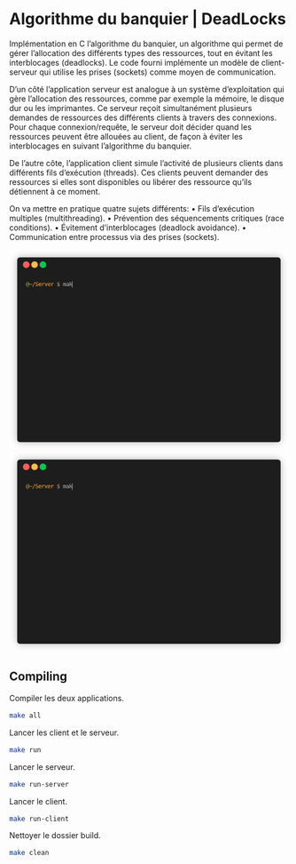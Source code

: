 # Algorithme du banquier | DeadLocks

Implémentation en C l’algorithme du banquier, un algorithme qui permet de gérer l’allocation des différents types des ressources, tout en évitant les interblocages (deadlocks). Le code fourni implémente un modèle de client-serveur qui utilise les prises (sockets) comme moyen de communication.

D’un côté l’application serveur est analogue à un système d’exploitation qui gère l’allocation des ressources, comme par exemple la mémoire, le disque dur ou les imprimantes. Ce serveur reçoit simultanément plusieurs demandes de ressources des différents clients à travers des connexions. Pour chaque connexion/requête, le serveur doit décider quand les ressources peuvent être allouées au client, de façon à éviter les interblocages en suivant l’algorithme du banquier.

De l’autre côte, l’application client simule l’activité de plusieurs clients dans différents fils d’exécution (threads). Ces clients peuvent demander des ressources si elles sont disponibles ou libérer des ressource qu’ils détiennent à ce moment.

On va mettre en pratique quatre sujets différents:
• Fils d’exécution multiples (multithreading).
• Prévention des séquencements critiques (race conditions).
• Évitement d’interblocages (deadlock avoidance).
• Communication entre processus via des prises (sockets).

<p align="center"><img src="/Demo-server.gif?raw=true"/><img src="/Demo-client.gif?raw=true"/></p>


## Compiling

Compiler les deux applications.

```bash
make all 
```

Lancer les client et le serveur.

```bash
make run 
```

Lancer le serveur.

```bash
make run-server
```

Lancer le client.

```bash
make run-client
```

Nettoyer le dossier build.

```bash
make clean
```


